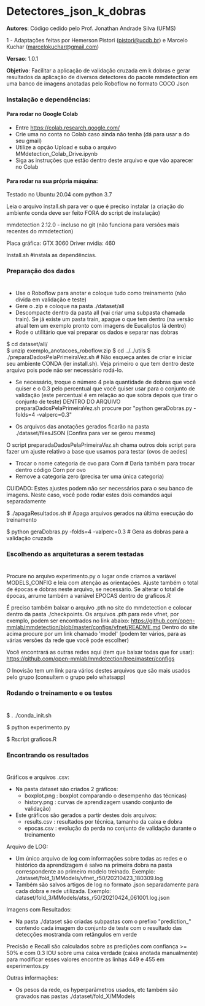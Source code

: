# Detectores_json_k_dobras
__Autores__: Código cedido pelo Prof. Jonathan Andrade Silva (UFMS) 

1 - Adaptações feitas por Hemerson Pistori (pistori@ucdb.br) e Marcelo Kuchar (marcelokuchar@gmail.com)

__Versao__: 1.0.1 

__Objetivo__: Facilitar a aplicação de validação cruzada em k dobras e gerar resultados da aplicação 
de diversos detectores do pacote mmdetection em uma banco de imagens anotadas pelo Roboflow no formato COCO Json


### Instalação e dependências:

#### Para rodar no Google Colab 

- Entre https://colab.research.google.com/
- Crie uma no conta no Colab caso ainda não tenha (dá para usar a do seu gmail)
- Utilize a opção Upload e suba o arquivo MMdetection_Colab_Drive.ipynb
- Siga as instruções que estão dentro deste arquivo e que vão aparecer no Colab


#### Para rodar na sua própria máquina:

Testado no Ubuntu 20.04 com python 3.7

Leia o arquivo install.sh para ver o que é preciso instalar
(a criação do ambiente conda deve ser feito FORA do script de instalação) 

mmdetection 2.12.0 - incluso no git 
(não funciona para versões mais recentes do mmdetection)

Placa gráfica: GTX 3060
Driver nvidia: 460

Install.sh #instala as dependências.



### Preparação dos dados
# 
- Use o Roboflow para anotar e coloque tudo como treinamento (não divida em validação e teste)
- Gere o .zip e coloque na pasta ./dataset/all 
- Descompacte dentro da pasta all (vai criar uma subpasta chamada train). Se já existe um pasta train, apague o que tem dentro (na versão atual tem um exemplo pronto com imagens de Eucaliptos lá dentro)
- Rode o utilitário que vai preparar os dados e separar nas dobras 

$ cd dataset/all/  
$ unzip exemplo_anotacoes_roboflow.zip
$ cd ../../utils
$ ./preparaDadosPelaPrimeiraVez.sh # Não esqueça antes de criar e iniciar seu ambiente CONDA (ler install.sh). Veja primeiro o que tem dentro deste arquivo pois pode não ser necessário rodá-lo.

- Se necessário, troque o número 4 pela quantidade de dobras que você quiser
  e o 0.3 pelo percentual que você quiser usar para o conjunto de validação
  (este percentual é em relação ao que sobra depois que tirar o conjunto de teste)
  DENTRO DO ARQUIVO preparaDadosPelaPrimeiraVez.sh 
  procure por "python geraDobras.py -folds=4 -valperc=0.3"

- Os arquivos das anotações gerados ficarão na pasta ./dataset/filesJSON
  (Confira para ver se gerou mesmo)

O script preparadaDadosPelaPrimeiraVez.sh chama outros dois script para
fazer um ajuste relativo a base que usamos para testar (ovos de aedes)
- Trocar o nome categoria de ovo para Corn # Daria também para trocar
                                             dentro código Corn por ovo
- Remove a categoria zero (precisa ter uma única categoria)

CUIDADO: Estes ajustes podem não ser necessários para o seu banco de imagens. 
Neste caso, você pode rodar estes dois comandos aqui separadamente

$ ./apagaResultados.sh  # Apaga arquivos gerados na última execução do treinamento

$ python geraDobras.py -folds=4 -valperc=0.3  # Gera as dobras para a validação cruzada 


### Escolhendo as arquiteturas a serem testadas
# 
Procure no arquivo experimento.py o lugar onde criamos a variável 
MODELS_CONFIG e leia com atenção as orientações. Ajuste também o total
de épocas e dobras neste arquivo, se necessário. Se alterar o total
de épocas, arrume também a variável EPOCAS dentro de graficos.R

É preciso também baixar o arquivo .pth no site do mmdetection e colocar dentro da
pasta ./checkpoints. Os arquivos .pth para rede vfnet, por exemplo, podem ser
encontrados no link abaixo:
https://github.com/open-mmlab/mmdetection/blob/master/configs/vfnet/README.md
Dentro do site acima procure por um link chamado 'model' (podem ter vários, para as várias versões da rede que você pode escolher)

Você encontrará as outras redes aqui (tem que baixar todas que for usar):
https://github.com/open-mmlab/mmdetection/tree/master/configs

O Inovisão tem um link para vários destes arquivos que são mais usados pelo grupo (consultem o grupo pelo whatsapp)


### Rodando o treinamento e os testes
# 

$ . ./conda_init.sh

$ python experimento.py

$ Rscript graficos.R


### Encontrando os resultados
# 

Gráficos e arquivos .csv:
- Na pasta dataset são criados 2 gráficos:
  - boxplot.png : boxplot comparando o desempenho das técnicas)
  - history.png : curvas de aprendizagem usando conjunto de validação)
- Este gráficos são gerados a partir destes dois arquivos:
  - results.csv : resultados por técnica, tamanho da caixa e dobra
  - epocas.csv : evolução da perda no conjunto de validação durante o treinamento

Arquivo de LOG:
- Um único arquivo de log com informações sobre todas as redes e o
  histórico da aprendizagem é salvo na primeira dobra na pasta
  correspondente ao primeiro modelo treinado. Exemplo:
  ./dataset/fold_1/MModels/vfnet_r50/20210423_180309.log
- Também são salvos artigos de log no formato .json  separadamente
  para cada dobra e rede utilizada. Exemplo:
  dataset/fold_3/MModels/atss_r50/20210424_061001.log.json
 
  
Imagens com Resultados:
- Na pasta ./dataset são criadas subpastas com o prefixo
  "prediction_" contendo cada imagem do conjunto de teste com o
  resultado das detecções mostranda com retângulos em verde

Precisão e Recall são calculados sobre as predições com confiança >= 50% e com 0.3 IOU sobre uma caixa verdade (caixa anotada manualmente) para modificar esses valores encontre as linhas 449 e 455 em experimentos.py


Outras informações:
- Os pesos da rede, os hyperparâmetros usados, etc também são gravados nas pastas 
  ./dataset/fold_X/MModels

